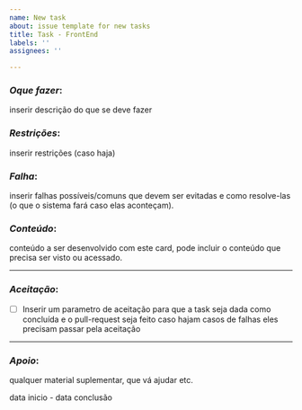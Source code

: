 ```yaml
---
name: New task
about: issue template for new tasks
title: Task - FrontEnd
labels: ''
assignees: ''

---
```


### **_Oque fazer_**:
inserir descrição do que se deve fazer
### **_Restrições_**: 
inserir restrições (caso haja)
### **_Falha_**: 
inserir falhas possíveis/comuns que devem ser evitadas e como resolve-las (o que o sistema fará caso elas aconteçam).
### **_Conteúdo_**: 
conteúdo a ser desenvolvido com este card, pode incluir o conteúdo que precisa ser visto ou acessado.

--------------------------------------------------------------------------------------------------------------------------------------------

### **_Aceitação_**:
- [ ] Inserir um parametro de aceitação para que a task seja dada como concluída e o pull-request seja feito
caso hajam casos de falhas eles precisam passar pela aceitação

--------------------------------------------------------------------------------------------------------------------------------------------

### **_Apoio_**:
qualquer material suplementar, que vá ajudar etc.

data inicio - data conclusão
